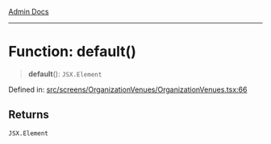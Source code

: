 [Admin Docs](/)

***

# Function: default()

> **default**(): `JSX.Element`

Defined in: [src/screens/OrganizationVenues/OrganizationVenues.tsx:66](https://github.com/PalisadoesFoundation/talawa-admin/blob/main/src/screens/OrganizationVenues/OrganizationVenues.tsx#L66)

## Returns

`JSX.Element`
